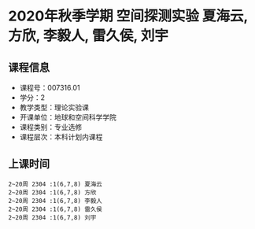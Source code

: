 # 2020年秋季学期 空间探测实验 夏海云, 方欣, 李毅人, 雷久侯, 刘宇






## 课程信息

- 课程号：007316.01
- 学分：2
- 教学类型：理论实验课
- 开课单位：地球和空间科学学院
- 课程类别：专业选修
- 课程层次：本科计划内课程

## 上课时间

```
2~20周 2304 :1(6,7,8) 夏海云
2~20周 2304 :1(6,7,8) 方欣
2~20周 2304 :1(6,7,8) 李毅人
2~20周 2304 :1(6,7,8) 雷久侯
2~20周 2304 :1(6,7,8) 刘宇
```

